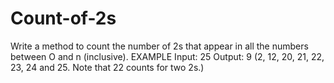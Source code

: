 # Count-of-2s
 Write a method to count the number of 2s that appear in all the numbers between O 
and n (inclusive). 
EXAMPLE 
Input: 25 
Output: 9 (2, 12, 20, 21, 22, 23, 24 and 25. Note that 22 counts for two 2s.)
